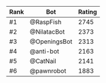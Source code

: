Rank|Bot|Rating
---|---|---
#1|@RaspFish|2745
#2|@NilatacBot|2373
#3|@OpeningsBot|2313
#4|@anti-bot|2163
#5|@CatNail|2141
#6|@pawnrobot|1883
